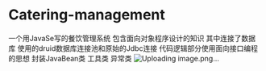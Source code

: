 # Catering-management
一个用JavaSe写的餐饮管理系统 包含面向对象程序设计的知识 其中连接了数据库 使用的druid数据库连接池和原始的Jdbc连接 代码逻辑部分使用面向接口编程的思想 封装JavaBean类 工具类 异常类
![Uploading image.png…]()
